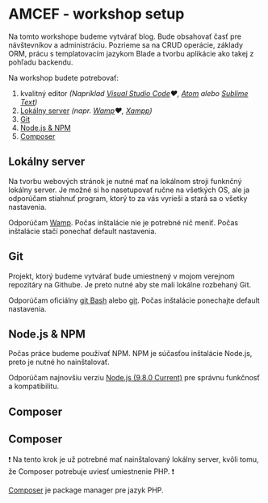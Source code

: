 # AMCEF - workshop setup
Na tomto workshope budeme vytvárať blog. Bude obsahovať časť pre návštevníkov a administráciu. Pozrieme sa na CRUD operácie, základy ORM, prácu s templatovacím jazykom Blade a tvorbu aplikácie ako takej z pohľadu backendu.

Na workshop budete potrebovať:
1. kvalitný editor *(Napríklad [Visual Studio Code](https://code.visualstudio.com/):heart:, [Atom](https://atom.io/) alebo [Sublime Text](https://www.sublimetext.com/3))*
2. [Lokálny server](#lokálny-server) *(napr. [Wamp](http://www.wampserver.com/en/#download-wrapper):heart:, [Xampp](https://www.apachefriends.org/index.html))* 
3. [Git](#git)
4. [Node.js & NPM](#nodejs--npm)
5. [Composer](#composer)

## Lokálny server
Na tvorbu webových stránok je nutné mať na lokálnom stroji funknčný lokálny server. Je možné si ho nasetupovať ručne na všetkých OS, ale ja odporúčam stiahnuť program, ktorý to za vás vyrieši a stará sa o všetky nastavenia.

Odporúčam [Wamp](http://www.wampserver.com/en/#download-wrapper). Počas inštalácie nie je potrebné nič meniť. Počas inštalácie stačí ponechať default nastavenia.

## Git
Projekt, ktorý budeme vytvárať bude umiestnený v mojom verejnom repozitáry na Githube. Je preto nutné aby ste mali lokálne rozbehaný Git.

Odporúčam oficiálny [git Bash](https://git-scm.com/downloads) alebo [git](https://gist.github.com/derhuerst/1b15ff4652a867391f03#file-linux-md). Počas inštalácie ponechajte default nastavenia.

## Node.js & NPM
Počas práce budeme používať NPM. NPM je súčasťou inštalácie Node.js, preto je nutné ho nainštalovať.

Odporúčam najnovšiu verziu [Node.js (9.8.0 Current)](https://nodejs.org/en/) pre správnu funkčnosť a kompatibilitu.

## Composer
## Composer
:exclamation: Na tento krok je už potrebné mať nainštalovaný lokálny server, kvôli tomu, že Composer potrebuje uviesť umiestnenie PHP. :exclamation:

[Composer](https://getcomposer.org/download/) je package manager pre jazyk PHP. 
